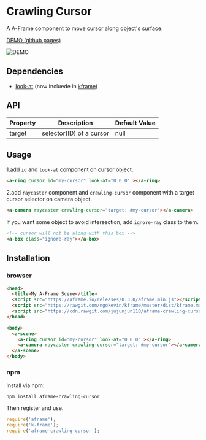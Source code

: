 # Crawling Cursor

A A-Frame component to move cursor along object's surface.

[DEMO (github pages)](https://jujunjun110.github.io/crawlingcursor/)

![DEMO](demo.gif)


## Dependencies
- [look-at](https://github.com/ngokevin/kframe/tree/master/components/look-at/) (now incluede in [kframe](https://github.com/ngokevin/kframe))

## API

| Property | Description | Default Value |
| -------- | ----------- | ------------- |
| target   | selector(ID) of a cursor | null          |

## Usage

1.add `id` and `look-at` component on cursor object.
```html
<a-ring cursor id="my-cursor" look-at="0 0 0" ></a-ring>
```

2.add `raycaster` component and `crawling-cursor` component with a target cursor selector on camera object. 
```html
<a-camera raycaster crawling-cursor="target: #my-cursor"></a-camera>
```

If you want some object to avoid intersection, add `ignore-ray` class to them.
```html 
<!-- cursor will not be along with this box -->
<a-box class="ignore-ray"></a-box>
```

## Installation 

### browser

```html
<head>
  <title>My A-Frame Scene</title>
  <script src="https://aframe.io/releases/0.3.0/aframe.min.js"></script>
  <script src="https://rawgit.com/ngokevin/kframe/master/dist/kframe.min.js"></script>
  <script src="https://cdn.rawgit.com/jujunjun110/aframe-crawling-cursor/master/dist/aframe-crawling-cursor.min.js"></script>
</head>

<body>
  <a-scene>
    <a-ring cursor id="my-cursor" look-at="0 0 0" ></a-ring>
    <a-camera raycaster crawling-cursor="target: #my-cursor"></a-camera>
  </a-scene>
</body>
```

### npm 
Install via npm:

`npm install aframe-crawling-cursor`

Then register and use. 
```javascript
require('aframe');
require('k-frame');
require('aframe-crawling-cursor');
```
